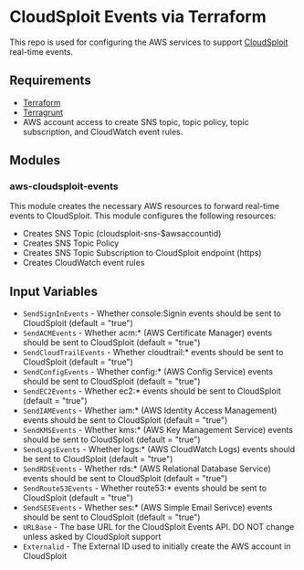 CloudSploit Events via Terraform
=================
This repo is used for configuring the AWS services to support [CloudSploit](https://cloudsploit.com/events) real-time events.

## Requirements

- [Terraform](https://www.terraform.io/)
- [Terragrunt](https://github.com/gruntwork-io/terragrunt)
- AWS account access to create SNS topic, topic policy, topic subscription, and CloudWatch event rules.

## Modules

### aws-cloudsploit-events

This module creates the necessary AWS resources to forward real-time events to CloudSploit. This module configures the following resources:

  - Creates SNS Topic (cloudsploit-sns-$awsaccountid)
  - Creates SNS Topic Policy
  - Creates SNS Topic Subscription to CloudSploit endpoint (https)
  - Creates CloudWatch event rules

Input Variables
---------------
- `SendSignInEvents` - Whether console:Signin events should be sent to CloudSploit (default = "true")
- `SendACMEvents` - Whether acm:* (AWS Certificate Manager) events should be sent to CloudSploit (default = "true")
- `SendCloudTrailEvents` - Whether cloudtrail:* events should be sent to CloudSploit (default = "true")
- `SendConfigEvents` - Whether config:* (AWS Config Service) events should be sent to CloudSploit (default = "true")
- `SendEC2Events` - Whether ec2:* events should be sent to CloudSploit (default = "true")
- `SendIAMEvents` - Whether iam:* (AWS Identity Access Management) events should be sent to CloudSploit (default = "true")
- `SendKMSEvents` - Whether kms:* (AWS Key Management Service) events should be sent to CloudSploit (default = "true")
- `SendLogsEvents` - Whether logs:* (AWS CloudWatch Logs) events should be sent to CloudSploit (default = "true")
- `SendRDSEvents` - Whether rds:* (AWS Relational Database Service) events should be sent to CloudSploit (default = "true")
- `SendRoute53Events` - Whether route53:* events should be sent to CloudSploit (default = "true")
- `SendSESEvents` - Whether ses:* (AWS Simple Email Serivce) events should be sent to CloudSploit (default = "true")
- `URLBase` - The base URL for the CloudSploit Events API. DO NOT change unless asked by CloudSploit support
- `Externalid` - The External ID used to initially create the AWS account in CloudSploit

